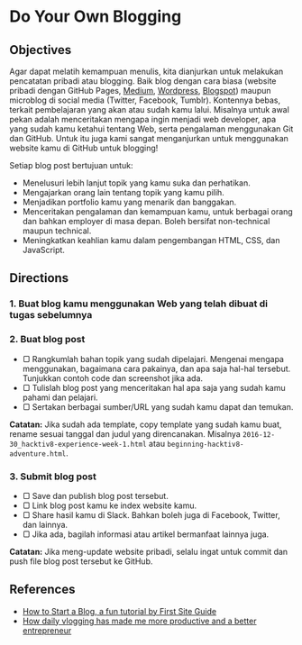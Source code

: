 # Do Your Own Blogging

## Objectives

Agar dapat melatih kemampuan menulis, kita dianjurkan untuk melakukan pencatatan pribadi atau blogging. Baik blog dengan cara biasa (website pribadi dengan GitHub Pages, [Medium](https://medium.com), [Wordpress](https://wordpress.com), [Blogspot](http://blogspot.com)) maupun microblog di social media (Twitter, Facebook, Tumblr). Kontennya bebas, terkait pembelajaran yang akan atau sudah kamu lalui. Misalnya untuk awal pekan adalah menceritakan mengapa ingin menjadi web developer, apa yang sudah kamu ketahui tentang Web, serta pengalaman menggunakan Git dan GitHub. Untuk itu juga kami sangat menganjurkan untuk menggunakan website kamu di GitHub untuk blogging!

Setiap blog post bertujuan untuk:

- Menelusuri lebih lanjut topik yang kamu suka dan perhatikan.
- Mengajarkan orang lain tentang topik yang kamu pilih.
- Menjadikan portfolio kamu yang menarik dan banggakan.
- Menceritakan pengalaman dan kemampuan kamu, untuk berbagai orang dan bahkan employer di masa depan. Boleh bersifat non-technical maupun technical.
- Meningkatkan keahlian kamu dalam pengembangan HTML, CSS, dan JavaScript.

## Directions

### 1. Buat blog kamu menggunakan Web yang telah dibuat di tugas sebelumnya
### 2. Buat blog post

- ▢ Rangkumlah bahan topik yang sudah dipelajari. Mengenai mengapa menggunakan, bagaimana cara pakainya, dan apa saja hal-hal tersebut. Tunjukkan contoh code dan screenshot jika ada.
- ▢ Tulislah blog post yang menceritakan hal apa saja yang sudah kamu pahami dan pelajari.
- ▢ Sertakan berbagai sumber/URL yang sudah kamu dapat dan temukan.

**Catatan:** Jika sudah ada template, copy template yang sudah kamu buat, rename sesuai tanggal dan judul yang direncanakan. Misalnya `2016-12-30_hacktiv8-experience-week-1.html` atau `beginning-hacktiv8-adventure.html`.

### 3. Submit blog post

- ▢ Save dan publish blog post tersebut.
- ▢ Link blog post kamu ke index website kamu.
- ▢ Share hasil kamu di Slack. Bahkan boleh juga di Facebook, Twitter, dan lainnya.
- ▢ Jika ada, bagilah informasi atau artikel bermanfaat lainnya juga.

**Catatan:** Jika meng-update website pribadi, selalu ingat untuk commit dan push file blog post tersebut ke GitHub.

## References

- [How to Start a Blog, a fun tutorial by First Site Guide](http://firstsiteguide.com/start-blog)
- [How daily vlogging has made me more productive and a better entrepreneur](https://meda.io/blog/startup/2016/05/20/how-daily-vlogging-has-made-me-more-productive-and-a-better-entrepreneur.html)
